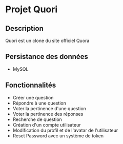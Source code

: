 # Projet Quori

## Description
Quori est un clone du site officiel Quora

## Persistance des données
- MySQL

## Fonctionnalités
- Créer une question
- Répondre à une question
- Voter la pertinence d'une question
- Voter la pertinence des réponses
- Recherche de question
- Création d'un compte utilisateur
- Modification du profil et de l'avatar de l'utilisateur
- Reset Password avec un système de token